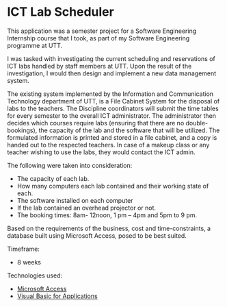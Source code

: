 # ICT Lab Scheduler

This application was a semester project for a Software Engineering Internship course that I took, as part of my Software Engineering programme at UTT.

I was tasked with investigating the current scheduling and reservations of ICT labs handled by staff members at UTT. Upon the result of the investigation, I would then design and implement a new data management system.

The existing system implemented by the Information and Communication Technology department of UTT, is a File Cabinet System for the disposal of labs to the teachers.
The Discipline coordinators will submit the time tables for every semester to the overall ICT administrator. The administrator then decides which courses require labs (ensuring that there are no double-bookings), the capacity of the lab and the software that will be utilized. The formulated information is printed and stored in a file cabinet, and a copy is handed out to the respected teachers.
In case of a makeup class or any teacher wishing to use the labs, they would contact the ICT admin.

The following were taken into consideration:

- The capacity of each lab.
- How many computers each lab contained and their working state of each.
- The software installed on each computer
- If the lab contained an overhead projector or not.
- The booking times: 8am- 12noon, 1 pm – 4pm and 5pm to 9 pm.

Based on the requirements of the business, cost and time-constraints, a database built using Microsoft Access, posed to be best suited.

Timeframe:

- 8 weeks

Technologies used:

- [Microsoft Access](https://www.microsoft.com/en-us/microsoft-365/access)
- [Visual Basic for Applications](https://en.wikipedia.org/wiki/Visual_Basic_for_Applications)
